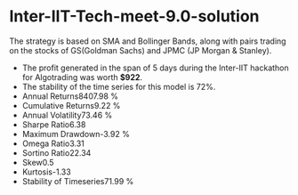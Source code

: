 # Inter-IIT-Tech-meet-9.0-solution

The strategy is based on SMA and Bollinger Bands, along with pairs trading on the stocks of GS(Goldman Sachs) and JPMC (JP Morgan & Stanley).

* The profit generated in the span of 5 days during the Inter-IIT hackathon for Algotrading was worth <b>$922</b>.
* The stability of the time series for this model is 72%.
* Annual Returns8407.98 %
* Cumulative Returns9.22 %
* Annual Volatility73.46 %
* Sharpe Ratio6.38
* Maximum Drawdown-3.92 %
* Omega Ratio3.31
* Sortino Ratio22.34
* Skew0.5
* Kurtosis-1.33
* Stability of Timeseries71.99 %
